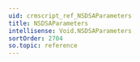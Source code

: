 ```yaml
---
uid: crmscript_ref_NSDSAParameters
title: NSDSAParameters
intellisense: Void.NSDSAParameters
sortOrder: 2704
so.topic: reference
---
```

